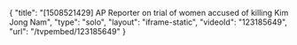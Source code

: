 {
    "title": "[1508521429] AP Reporter on trial of women accused of killing Kim Jong Nam",
    "type": "solo",
    "layout": "iframe-static",
    "videoId": "123185649",
    "url": "\/tvpembed\/123185649"
}